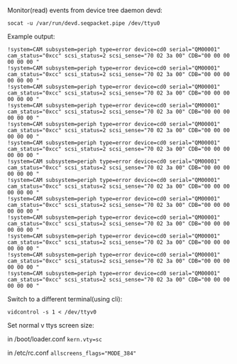 Monitor(read) events from device tree daemon devd:

```socat -u /var/run/devd.seqpacket.pipe /dev/ttyu0```

Example output:

```
!system=CAM subsystem=periph type=error device=cd0 serial="QM00001" cam_status="0xcc" scsi_status=2 scsi_sense="70 02 3a 00" CDB="00 00 00 00 00 00 " 
!system=CAM subsystem=periph type=error device=cd0 serial="QM00001" cam_status="0xcc" scsi_status=2 scsi_sense="70 02 3a 00" CDB="00 00 00 00 00 00 " 
!system=CAM subsystem=periph type=error device=cd0 serial="QM00001" cam_status="0xcc" scsi_status=2 scsi_sense="70 02 3a 00" CDB="00 00 00 00 00 00 " 
!system=CAM subsystem=periph type=error device=cd0 serial="QM00001" cam_status="0xcc" scsi_status=2 scsi_sense="70 02 3a 00" CDB="00 00 00 00 00 00 " 
!system=CAM subsystem=periph type=error device=cd0 serial="QM00001" cam_status="0xcc" scsi_status=2 scsi_sense="70 02 3a 00" CDB="00 00 00 00 00 00 " 
!system=CAM subsystem=periph type=error device=cd0 serial="QM00001" cam_status="0xcc" scsi_status=2 scsi_sense="70 02 3a 00" CDB="00 00 00 00 00 00 " 
!system=CAM subsystem=periph type=error device=cd0 serial="QM00001" cam_status="0xcc" scsi_status=2 scsi_sense="70 02 3a 00" CDB="00 00 00 00 00 00 " 
!system=CAM subsystem=periph type=error device=cd0 serial="QM00001" cam_status="0xcc" scsi_status=2 scsi_sense="70 02 3a 00" CDB="00 00 00 00 00 00 " 
!system=CAM subsystem=periph type=error device=cd0 serial="QM00001" cam_status="0xcc" scsi_status=2 scsi_sense="70 02 3a 00" CDB="00 00 00 00 00 00 " 
!system=CAM subsystem=periph type=error device=cd0 serial="QM00001" cam_status="0xcc" scsi_status=2 scsi_sense="70 02 3a 00" CDB="00 00 00 00 00 00 " 
!system=CAM subsystem=periph type=error device=cd0 serial="QM00001" cam_status="0xcc" scsi_status=2 scsi_sense="70 02 3a 00" CDB="00 00 00 00 00 00 " 
!system=CAM subsystem=periph type=error device=cd0 serial="QM00001" cam_status="0xcc" scsi_status=2 scsi_sense="70 02 3a 00" CDB="00 00 00 00 00 00 " 
!system=CAM subsystem=periph type=error device=cd0 serial="QM00001" cam_status="0xcc" scsi_status=2 scsi_sense="70 02 3a 00" CDB="00 00 00 00 00 00 "
```

Switch to a different terminal(using cli):

```vidcontrol -s 1 < /dev/ttyv0```

Set normal v ttys screen size:

in /boot/loader.conf
`kern.vty=sc`

in /etc/rc.conf
`allscreens_flags="MODE_384"`
